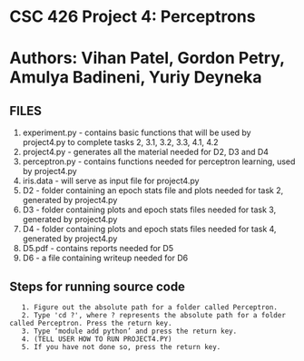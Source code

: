 # CSC 426 Project 4: Perceptrons
# Authors: Vihan Patel, Gordon Petry, Amulya Badineni, Yuriy Deyneka

## FILES

  1. experiment.py - contains basic functions that will be used by project4.py to complete tasks 2, 3.1, 3.2, 3.3, 4.1, 4.2
  2. project4.py - generates all the material needed for D2, D3 and D4
  3. perceptron.py - contains functions needed for perceptron learning, used by project4.py
  4. iris.data - will serve as input file for project4.py
  5. D2 - folder containing an epoch stats file and plots needed for task 2, generated by project4.py
  6. D3 - folder containing plots and epoch stats files needed for task 3, generated by project4.py
  7. D4 - folder containing plots and epoch stats files needed for task 4, generated by project4.py
  8. D5.pdf - contains reports needed for D5
  9. D6 - a file containing writeup needed for D6

## Steps for running source code

``` 
   1. Figure out the absolute path for a folder called Perceptron. 
   2. Type 'cd ?', where ? represents the absolute path for a folder called Perceptron. Press the return key.
   3. Type ‘module add python’ and press the return key.
   4. (TELL USER HOW TO RUN PROJECT4.PY)
   5. If you have not done so, press the return key.
```
